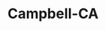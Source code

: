 ---
title: Campbell-CA
slug: campbell-ca
f_state:
- cms/state/california.md
f_locations:
- cms/payday-loan/check-2-cash-10168.md
- cms/payday-loan/check-expert-check-cashing-11301.md
- cms/payday-loan/checks-to-cash-14700.md
- cms/payday-loan/checks-to-cash-14701.md
- cms/payday-loan/clayton-enterprises-15078.md
- cms/payday-loan/fast-cash-17571.md
- cms/payday-loan/fast-cash-inc-17750.md
- cms/payday-loan/mail-money-market-20626.md
- cms/payday-loan/money-market-check-cashing-21334.md
- cms/payday-loan/money-market-check-cashing-21335.md
- cms/payday-loan/money-market-financial-svcs-21344.md
- cms/payday-loan/provident-payday-loans-24719.md
updated-on: '2024-05-30T13:41:28.615Z'
created-on: '2024-05-30T13:41:28.615Z'
published-on: '2024-05-30T13:54:32.469Z'
f_city: Campbell
layout: '[city].html'
tags: city
---